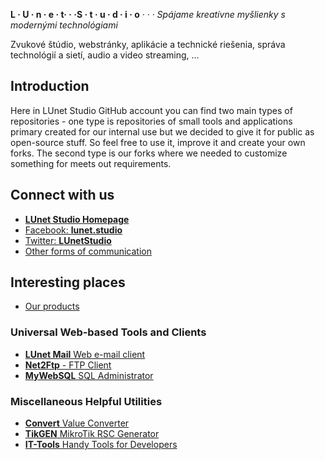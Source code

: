 **L · U · n · e · t· · ·S · t · u · d · i · o** · · · 
_Spájame kreatívne myšlienky s modernými technológiami_

Zvukové štúdio, webstránky, aplikácie a technické riešenia, správa technológií a sietí, audio a video streaming, ...

## 

## Introduction

Here in LUnet Studio GitHub account you can find two main types of repositories - one type is repositories of small tools and applications primary created for our internal use but we decided to give it for public as open-source stuff. So feel free to use it, improve it and create your own forks. 
The second type is our forks where we needed to customize something for meets out requirements.


## Connect with us

- [**LUnet Studio Homepage**](https://lunet.studio/)
- [Facebook: **lunet.studio**](https://facebook.com/lunet.studio/)
- [Twitter: **LUnetStudio**](https://twitter.com/LUnetStudio)
- [Other forms of communication](https://lunet.studio/en/contact.html)


## Interesting places

- [Our products](https://products.lunet.studio/)

### Universal Web-based Tools and Clients

- [**LUnet Mail** Web e-mail client](https://mail.lunet.studio/)
- [**Net2Ftp** - FTP Client](https://tools.lunet.studio/net2ftp)
- [**MyWebSQL** SQL Administrator](https://tools.lunet.studio/dbapp)

### Miscellaneous Helpful Utilities

- [**Convert** Value Converter](https://tools.lunet.studio/convert)
- [**TikGEN** MikroTik RSC Generator](https://tools.lunet.studio/tikgen)
- [**IT-Tools** Handy Tools for Developers](https://it-tools.tech/)
